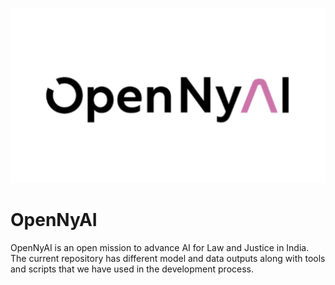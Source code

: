 ![OpenNyAI](opennyai_logo.png)

# OpenNyAI

OpenNyAI is an open mission to advance AI for Law and Justice in India. The current repository has different model and data outputs along with tools and scripts that we have used in the development process.


